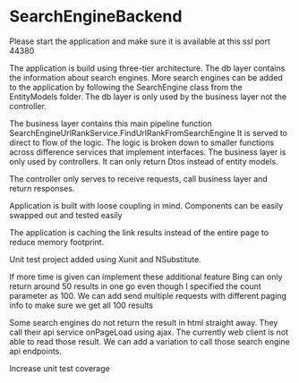 # SearchEngineBackend
Please start the application and make sure it is available at this ssl port 44380

The application is build using three-tier architecture.
The db layer contains the information about search engines.
More search engines can be added to the application by following the SearchEngine class from the EntityModels folder.
The db layer is only used by the business layer not the controller.

The business layer contains this main pipeline function SearchEngineUrlRankService.FindUrlRankFromSearchEngine
It is served to direct to flow of the logic. The logic is broken down to smaller functions across difference services that implement interfaces.
The business layer is only used by controllers. It can only return Dtos instead of entity models.

The controller only serves to receive requests, call business layer and return responses.

Application is built with loose coupling in mind. Components can be easily swapped out and tested easily

The application is caching the link results instead of the entire page to reduce memory footprint. 

Unit test project added using Xunit and NSubstitute.

If more time is given can implement these additional feature
Bing can only return around 50 results in one go even though I specified the count parameter as 100.
We can add send multiple requests with different paging info to make sure we get all 100 results

Some search engines do not return the result in html straight away. They call their api service onPageLoad using ajax.
The currently web client is not able to read those result. We can add a variation to call those search engine api endpoints.

Increase unit test coverage
